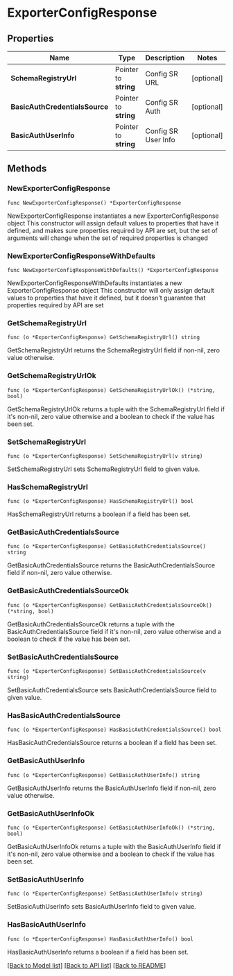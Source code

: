 # ExporterConfigResponse

## Properties

Name | Type | Description | Notes
------------ | ------------- | ------------- | -------------
**SchemaRegistryUrl** | Pointer to **string** | Config SR URL | [optional] 
**BasicAuthCredentialsSource** | Pointer to **string** | Config SR Auth | [optional] 
**BasicAuthUserInfo** | Pointer to **string** | Config SR User Info | [optional] 

## Methods

### NewExporterConfigResponse

`func NewExporterConfigResponse() *ExporterConfigResponse`

NewExporterConfigResponse instantiates a new ExporterConfigResponse object
This constructor will assign default values to properties that have it defined,
and makes sure properties required by API are set, but the set of arguments
will change when the set of required properties is changed

### NewExporterConfigResponseWithDefaults

`func NewExporterConfigResponseWithDefaults() *ExporterConfigResponse`

NewExporterConfigResponseWithDefaults instantiates a new ExporterConfigResponse object
This constructor will only assign default values to properties that have it defined,
but it doesn't guarantee that properties required by API are set

### GetSchemaRegistryUrl

`func (o *ExporterConfigResponse) GetSchemaRegistryUrl() string`

GetSchemaRegistryUrl returns the SchemaRegistryUrl field if non-nil, zero value otherwise.

### GetSchemaRegistryUrlOk

`func (o *ExporterConfigResponse) GetSchemaRegistryUrlOk() (*string, bool)`

GetSchemaRegistryUrlOk returns a tuple with the SchemaRegistryUrl field if it's non-nil, zero value otherwise
and a boolean to check if the value has been set.

### SetSchemaRegistryUrl

`func (o *ExporterConfigResponse) SetSchemaRegistryUrl(v string)`

SetSchemaRegistryUrl sets SchemaRegistryUrl field to given value.

### HasSchemaRegistryUrl

`func (o *ExporterConfigResponse) HasSchemaRegistryUrl() bool`

HasSchemaRegistryUrl returns a boolean if a field has been set.

### GetBasicAuthCredentialsSource

`func (o *ExporterConfigResponse) GetBasicAuthCredentialsSource() string`

GetBasicAuthCredentialsSource returns the BasicAuthCredentialsSource field if non-nil, zero value otherwise.

### GetBasicAuthCredentialsSourceOk

`func (o *ExporterConfigResponse) GetBasicAuthCredentialsSourceOk() (*string, bool)`

GetBasicAuthCredentialsSourceOk returns a tuple with the BasicAuthCredentialsSource field if it's non-nil, zero value otherwise
and a boolean to check if the value has been set.

### SetBasicAuthCredentialsSource

`func (o *ExporterConfigResponse) SetBasicAuthCredentialsSource(v string)`

SetBasicAuthCredentialsSource sets BasicAuthCredentialsSource field to given value.

### HasBasicAuthCredentialsSource

`func (o *ExporterConfigResponse) HasBasicAuthCredentialsSource() bool`

HasBasicAuthCredentialsSource returns a boolean if a field has been set.

### GetBasicAuthUserInfo

`func (o *ExporterConfigResponse) GetBasicAuthUserInfo() string`

GetBasicAuthUserInfo returns the BasicAuthUserInfo field if non-nil, zero value otherwise.

### GetBasicAuthUserInfoOk

`func (o *ExporterConfigResponse) GetBasicAuthUserInfoOk() (*string, bool)`

GetBasicAuthUserInfoOk returns a tuple with the BasicAuthUserInfo field if it's non-nil, zero value otherwise
and a boolean to check if the value has been set.

### SetBasicAuthUserInfo

`func (o *ExporterConfigResponse) SetBasicAuthUserInfo(v string)`

SetBasicAuthUserInfo sets BasicAuthUserInfo field to given value.

### HasBasicAuthUserInfo

`func (o *ExporterConfigResponse) HasBasicAuthUserInfo() bool`

HasBasicAuthUserInfo returns a boolean if a field has been set.


[[Back to Model list]](../README.md#documentation-for-models) [[Back to API list]](../README.md#documentation-for-api-endpoints) [[Back to README]](../README.md)


